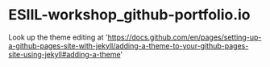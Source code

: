 # ESIIL-workshop_github-portfolio.io

Look up the theme editing at 'https://docs.github.com/en/pages/setting-up-a-github-pages-site-with-jekyll/adding-a-theme-to-your-github-pages-site-using-jekyll#adding-a-theme'

